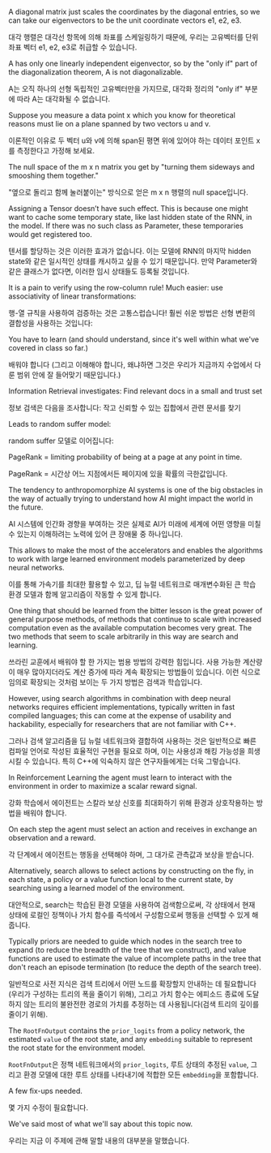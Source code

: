 A diagonal matrix just scales the coordinates by the diagonal entries, so we can take our eigenvectors to be the unit coordinate vectors e1, e2, e3.

대각 행렬은 대각선 항목에 의해 좌표를 스케일링하기 때문에, 우리는 고유벡터를 단위 좌표 벡터 e1, e2, e3로 취급할 수 있습니다.

A has only one linearly independent eigenvector, so by the "only if" part of the diagonalization theorem, A is not diagonalizable.

A는 오직 하나의 선형 독립적인 고유벡터만을 가지므로, 대각화 정리의 "only if" 부분에 따라 A는 대각화될 수 없습니다.

Suppose you measure a data point x which you know for theoretical reasons must lie on a plane spanned by two vectors u and v.

이론적인 이유로 두 벡터 u와 v에 의해 span된 평면 위에 있어야 하는 데이터 포인트 x를 측정한다고 가정해 보세요.

The null space of the m x n matrix you get by "turning them sideways and smooshing them together."

"옆으로 돌리고 함께 눌러붙이는" 방식으로 얻은 m x n 행렬의 null space입니다.

Assigning a Tensor doesn’t have such effect. This is because one might want to cache some temporary state, like last hidden state of the RNN, in the model. If there was no such class as Parameter, these temporaries would get registered too.

텐서를 할당하는 것은 이러한 효과가 없습니다. 이는 모델에 RNN의 마지막 hidden state와 같은 일시적인 상태를 캐시하고 싶을 수 있기 때문입니다. 만약 Parameter와 같은 클래스가 없다면, 이러한 임시 상태들도 등록될 것입니다.

It is a pain to verify using the row-column rule! Much easier: use associativity of linear transformations:

행-열 규칙을 사용하여 검증하는 것은 고통스럽습니다! 훨씬 쉬운 방법은 선형 변환의 결합성을 사용하는 것입니다:

You have to learn (and should understand, since it's well within what we've covered in class so far.)

배워야 합니다 (그리고 이해해야 합니다, 왜냐하면 그것은 우리가 지금까지 수업에서 다룬 범위 안에 잘 들어맞기 때문입니다.)

Information Retrieval investigates: Find relevant docs in a small and trust set

정보 검색은 다음을 조사합니다: 작고 신뢰할 수 있는 집합에서 관련 문서를 찾기

Leads to random suffer model:

random suffer 모델로 이어집니다:

PageRank = limiting probability of being at a page at any point in time.

PageRank = 시간상 어느 지점에서든 페이지에 있을 확률의 극한값입니다.

The tendency to anthropomorphize AI systems is one of the big obstacles in the way of actually trying to understand how AI might impact the world in the future.

AI 시스템에 인간화 경향을 부여하는 것은 실제로 AI가 미래에 세계에 어떤 영향을 미칠 수 있는지 이해하려는 노력에 있어 큰 장애물 중 하나입니다.

This allows to make the most of the accelerators and enables the algorithms to work with large learned environment models parameterized by deep neural networks.

이를 통해 가속기를 최대한 활용할 수 있고, 딥 뉴럴 네트워크로 매개변수화된 큰 학습 환경 모델과 함께 알고리즘이 작동할 수 있게 합니다.

One thing that should be learned from the bitter lesson is the great power of general purpose methods, of methods that continue to scale with increased computation even as the available computation becomes very great. The two methods that seem to scale arbitrarily in this way are search and learning.

쓰라린 교훈에서 배워야 할 한 가지는 범용 방법의 강력한 힘입니다. 사용 가능한 계산량이 매우 많아지더라도 계산 증가에 따라 계속 확장되는 방법들이 있습니다. 이런 식으로 임의로 확장되는 것처럼 보이는 두 가지 방법은 검색과 학습입니다.

However, using search algorithms in combination with deep neural networks requires efficient implementations, typically written in fast compiled languages; this can come at the expense of usability and hackability, especially for researchers that are not familiar with C++.

그러나 검색 알고리즘을 딥 뉴럴 네트워크와 결합하여 사용하는 것은 일반적으로 빠른 컴파일 언어로 작성된 효율적인 구현을 필요로 하며, 이는 사용성과 해킹 가능성을 희생시킬 수 있습니다. 특히 C++에 익숙하지 않은 연구자들에게는 더욱 그렇습니다.

In Reinforcement Learning the agent must learn to interact with the environment in order to maximize a scalar reward signal.

강화 학습에서 에이전트는 스칼라 보상 신호를 최대화하기 위해 환경과 상호작용하는 방법을 배워야 합니다.

On each step the agent must select an action and receives in exchange an observation and a reward.

각 단계에서 에이전트는 행동을 선택해야 하며, 그 대가로 관측값과 보상을 받습니다.

Alternatively, search allows to select actions by constructing on the fly, in each state, a policy or a value function local to the current state, by searching using a learned model of the environment.

대안적으로, search는 학습된 환경 모델을 사용하여 검색함으로써, 각 상태에서 현재 상태에 로컬인 정책이나 가치 함수를 즉석에서 구성함으로써 행동을 선택할 수 있게 해줍니다.

Typically priors are needed to guide which nodes in the search tree to expand (to reduce the breadth of the tree that we construct), and value functions are used to estimate the value of incomplete paths in the tree that don't reach an episode termination (to reduce the depth of the search tree).

일반적으로 사전 지식은 검색 트리에서 어떤 노드를 확장할지 안내하는 데 필요합니다(우리가 구성하는 트리의 폭을 줄이기 위해), 그리고 가치 함수는 에피소드 종료에 도달하지 않는 트리의 불완전한 경로의 가치를 추정하는 데 사용됩니다(검색 트리의 깊이를 줄이기 위해).

The `RootFnOutput` contains the `prior_logits` from a policy network, the estimated `value` of the root state, and any `embedding` suitable to represent the root state for the environment model.

`RootFnOutput`은 정책 네트워크에서의 `prior_logits`, 루트 상태의 추정된 `value`, 그리고 환경 모델에 대한 루트 상태를 나타내기에 적합한 모든 `embedding`을 포함합니다.

A few fix-ups needed.

몇 가지 수정이 필요합니다.

We've said most of what we'll say about this topic now.

우리는 지금 이 주제에 관해 말할 내용의 대부분을 말했습니다.

